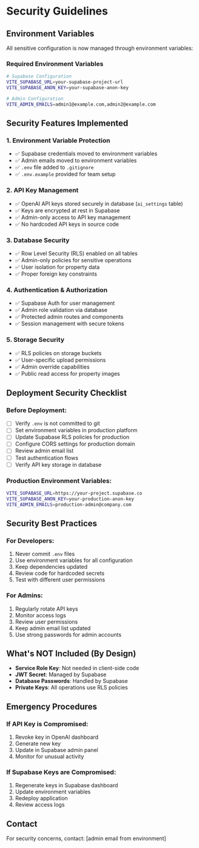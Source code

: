 # Security Guidelines

## Environment Variables

All sensitive configuration is now managed through environment variables:

### Required Environment Variables

```bash
# Supabase Configuration
VITE_SUPABASE_URL=your-supabase-project-url
VITE_SUPABASE_ANON_KEY=your-supabase-anon-key

# Admin Configuration  
VITE_ADMIN_EMAILS=admin1@example.com,admin2@example.com
```

## Security Features Implemented

### 1. **Environment Variable Protection**
- ✅ Supabase credentials moved to environment variables
- ✅ Admin emails moved to environment variables
- ✅ `.env` file added to `.gitignore`
- ✅ `.env.example` provided for team setup

### 2. **API Key Management**
- ✅ OpenAI API keys stored securely in database (`ai_settings` table)
- ✅ Keys are encrypted at rest in Supabase
- ✅ Admin-only access to API key management
- ✅ No hardcoded API keys in source code

### 3. **Database Security**
- ✅ Row Level Security (RLS) enabled on all tables
- ✅ Admin-only policies for sensitive operations
- ✅ User isolation for property data
- ✅ Proper foreign key constraints

### 4. **Authentication & Authorization**
- ✅ Supabase Auth for user management
- ✅ Admin role validation via database
- ✅ Protected admin routes and components
- ✅ Session management with secure tokens

### 5. **Storage Security**
- ✅ RLS policies on storage buckets
- ✅ User-specific upload permissions
- ✅ Admin override capabilities
- ✅ Public read access for property images

## Deployment Security Checklist

### Before Deployment:

- [ ] Verify `.env` is not committed to git
- [ ] Set environment variables in production platform
- [ ] Update Supabase RLS policies for production
- [ ] Configure CORS settings for production domain
- [ ] Review admin email list
- [ ] Test authentication flows
- [ ] Verify API key storage in database

### Production Environment Variables:

```bash
VITE_SUPABASE_URL=https://your-project.supabase.co
VITE_SUPABASE_ANON_KEY=your-production-anon-key
VITE_ADMIN_EMAILS=production-admin@company.com
```

## Security Best Practices

### For Developers:
1. Never commit `.env` files
2. Use environment variables for all configuration
3. Keep dependencies updated
4. Review code for hardcoded secrets
5. Test with different user permissions

### For Admins:
1. Regularly rotate API keys
2. Monitor access logs
3. Review user permissions
4. Keep admin email list updated
5. Use strong passwords for admin accounts

## What's NOT Included (By Design)

- **Service Role Key**: Not needed in client-side code
- **JWT Secret**: Managed by Supabase
- **Database Passwords**: Handled by Supabase
- **Private Keys**: All operations use RLS policies

## Emergency Procedures

### If API Key is Compromised:
1. Revoke key in OpenAI dashboard
2. Generate new key
3. Update in Supabase admin panel
4. Monitor for unusual activity

### If Supabase Keys are Compromised:
1. Regenerate keys in Supabase dashboard
2. Update environment variables
3. Redeploy application
4. Review access logs

## Contact

For security concerns, contact: [admin email from environment]